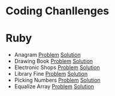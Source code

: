 # Coding Chanllenges

# Ruby
- Anagram
[Problem](https://www.hackerrank.com/challenges/anagram/problem?h_r=internal-search)
[Solution](https://github.com/epinczinger/coding-challenges/blob/development/ruby/anagram.rb)
- Drawing Book
[Problem](https://www.hackerrank.com/challenges/drawing-book/problem
)
[Solution](https://github.com/epinczinger/coding-challenges/blob/development/ruby/drawing-book.rb)
- Electronic Shops
[Problem](https://www.hackerrank.com/challenges/electronics-shop/problem)
[Solution](https://github.com/epinczinger/coding-challenges/blob/development/ruby/electronic-shops.rb)
- Library Fine
[Problem](https://www.hackerrank.com/challenges/library-fine/problem?h_r=internal-search)
[Solution](https://github.com/epinczinger/coding-challenges/blob/development/ruby/library-fine.rb)
- Picking Numbers
[Problem](https://www.hackerrank.com/challenges/picking-numbers/problem)
[Solution](https://github.com/epinczinger/coding-challenges/blob/development/ruby/picking-numbers.rb)
- Equalize Array
[Problem](https://www.hackerrank.com/challenges/equality-in-a-array/problem?h_r=internal-search
)
[Solution](https://github.com/epinczinger/coding-challenges/blob/development/ruby/equalize-array.rb)
